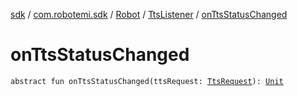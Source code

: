 [sdk](../../../index.md) / [com.robotemi.sdk](../../index.md) / [Robot](../index.md) / [TtsListener](index.md) / [onTtsStatusChanged](./on-tts-status-changed.md)

# onTtsStatusChanged

`abstract fun onTtsStatusChanged(ttsRequest: `[`TtsRequest`](../../-tts-request/index.md)`): `[`Unit`](https://kotlinlang.org/api/latest/jvm/stdlib/kotlin/-unit/index.html)